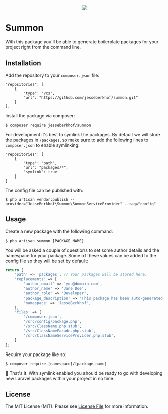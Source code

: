 <p align="center">
  <img src="https://i.imgur.com/gRhkOvy.png"/>
</p>

# Summon
With this package you'll be able to generate boilerplate packages for your project right from the command line.

## Installation
Add the repository to your `composer.json` file:

```
"repositories": [
    {
        "type": "vcs",
        "url": "https://github.com/jesseberkhof/summon.git"
    }
],
```

Install the package via composer:
```
$ composer require jesseberkhof/summon
```
For development it's best to symlink the packages. By default we will store the packages in `/packages`,
so make sure to add the following lines to `composer.json` to enable symlinking:

```
"repositories": [
    {
        "type": "path",
        "url": "packages/*",
        "symlink": true
    }
]
```

The config file can be published with:
```
$ php artisan vendor:publish --provider="JesseBerkhof\Summon\SummonServiceProvider" --tag="config"
```

## Usage

Create a new package with the following command:
```
$ php artisan summon [PACKAGE NAME]
```

You will be asked a couple of questions to set some author details and the namespace for your package.
Some of these values can be added to the config file so they will be set by default:

```php
return [
    'path' => 'packages', // Your packages will be stored here.
    'replacements' => [
        'author_email' => 'you@domain.com',
        'author_name' => 'Jane Doe',
        'author_role' => 'Developer',
        'package_description' => 'This package has been auto-generated by Summon',
        'namespace' => 'JesseBerkhof',
    ],
    'files' => [
        '/composer.json',
        '/src/config/package.php',
        '/src/ClassName.php.stub',
        '/src/ClassNameFacade.php.stub',
        '/src/ClassNameServiceProvider.php.stub',
    ]
];
```

Require your package like so:
```
$ composer require [namespace]/[package_name]
```

🎉 That's it. With symlink enabled you should be ready to go with developing new Laravel packages within your project in no time.

## License

The MIT License (MIT). Please see [License File](LICENSE.md) for more information.
